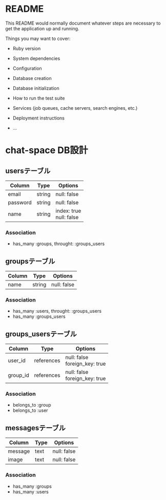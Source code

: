 # README

This README would normally document whatever steps are necessary to get the
application up and running.

Things you may want to cover:

* Ruby version

* System dependencies

* Configuration

* Database creation

* Database initialization

* How to run the test suite

* Services (job queues, cache servers, search engines, etc.)

* Deployment instructions

* ...

# chat-space DB設計

## usersテーブル
|Column|Type|Options|
|------|----|-------|
|email|string|null: false|
|password|string|null: false|
|name|string|index: true <br> null: false|
### Association
- has_many  :groups, throught:   :groups_users

## groupsテーブル
|Column|Type|Options|
|------|----|-------|
|name|string|null: false|
### Association
- has_many :users, throught:    :groups_users
- has_many :groups_users

## groups_usersテーブル
|Column|Type|Options|
|------|----|-------|
|user_id|references|null: false <br> foreign_key: true|
|group_id|references|null: false <br> foreign_key: true|
### Association
- belongs_to :group
- belongs_to :user

## messagesテーブル
|Column|Type|Options|
|------|----|-------|
|message|text|null: false|
|image|text|null: false|
### Association
- has_many :groups
- has_many :users